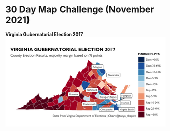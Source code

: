 # 30 Day Map Challenge (November 2021)


**Virginia Gubernatorial Election 2017**
![plot](./va-governor-election/va-governor-election.jpeg)
